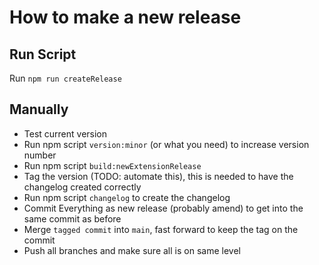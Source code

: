 # How to make a new release

## Run Script

Run `npm run createRelease`

## Manually

* Test current version
* Run npm script `version:minor` (or what you need) to increase version number
* Run npm script `build:newExtensionRelease`
* Tag the version (TODO: automate this), this is needed to have the changelog created correctly
* Run npm script `changelog` to create the changelog
* Commit Everything as new release (probably amend) to get into the same commit as before
* Merge `tagged commit` into `main`, fast forward to keep the tag on the commit
* Push all branches and make sure all is on same level
